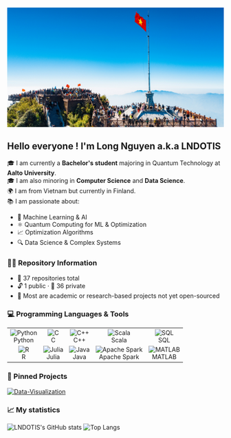 ![My Profile Picture](https://github.com/LNDOTIS/LNDOTIS/blob/main/background25.jpg)
## Hello everyone ! I'm Long Nguyen a.k.a LNDOTIS
🎓 I am currently a **Bachelor's student** majoring in Quantum Technology at **Aalto University**.  
🎓 I am also minoring in **Computer Science** and **Data Science**.  
🌍 I am from Vietnam but currently in Finland.  
📚 I am passionate about:
- 🧠 Machine Learning & AI
- ⚛️ Quantum Computing for ML & Optimization 
- 📈 Optimization Algorithms  
- 🔍 Data Science & Complex Systems
### 🧑‍💼 Repository Information

-  📁 37 repositories total  
-  🔓 1 public · 🔐 36 private  
-  💼 Most are academic or research-based projects not yet open-sourced
### 💻 Programming Languages & Tools

<table>
  <tr>
    <td align="center">
      <img src="https://upload.wikimedia.org/wikipedia/commons/c/c3/Python-logo-notext.svg" alt="Python" width="60"/><br/>Python
    </td>
    <td align="center">
      <img src="https://upload.wikimedia.org/wikipedia/commons/1/18/C_Programming_Language.svg" alt="C" width="60"/><br/>C
    </td>
    <td align="center">
      <img src="https://upload.wikimedia.org/wikipedia/commons/1/18/ISO_C%2B%2B_Logo.svg" alt="C++" width="60"/><br/>C++
    </td>
    <td align="center">
      <img src="https://upload.wikimedia.org/wikipedia/commons/3/39/Scala-full-color.svg" alt="Scala" width="60"/><br/>Scala
    </td>
    <td align="center">
      <img src="https://upload.wikimedia.org/wikipedia/commons/8/87/Sql_data_base_with_logo.png" alt="SQL" width="60"/><br/>SQL
    </td>
  </tr>
  <tr>
    <td align="center">
      <img src="https://www.r-project.org/logo/Rlogo.png" alt="R" width="60"/><br/>R
    </td>
    <td align="center">
      <img src="https://upload.wikimedia.org/wikipedia/commons/1/1f/Julia_Programming_Language_Logo.svg" alt="Julia" width="60"/><br/>Julia
    </td>
    <td align="center">
      <img src="https://upload.wikimedia.org/wikipedia/en/3/30/Java_programming_language_logo.svg" alt="Java" width="50"/><br/>Java
    </td>
    <td align="center">
      <img src="https://upload.wikimedia.org/wikipedia/commons/f/f3/Apache_Spark_logo.svg" alt="Apache Spark" width="60"/><br/>Apache Spark
    </td>
    <td align="center">
      <img src="https://upload.wikimedia.org/wikipedia/commons/2/21/Matlab_Logo.png" alt="MATLAB" width="60"/><br/>MATLAB
    </td>
  </tr>
</table>




### 📌 Pinned Projects 
[![Data-Visualization](https://github-readme-stats.vercel.app/api/pin/?username=LNDOTIS&repo=Data-Visualization&theme=tokyonight)](https://github.com/LNDOTIS/Data-Visualization)

### 📈 My statistics
![LNDOTIS's GitHub stats](https://github-readme-stats.vercel.app/api?username=LNDOTIS&show_icons=true&theme=radical)
![Top Langs](https://github-readme-stats.vercel.app/api/top-langs/?username=LNDOTIS&layout=compact&theme=radical)
